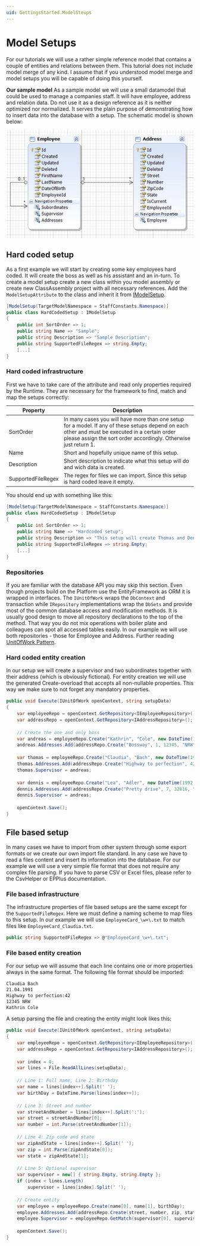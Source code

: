 ```yaml
---
uid: GettingsStarted.ModelSteups
---
```

# Model Setups

For our tutorials we will use a rather simple reference model that contains a couple of entities and relations between them. This tutorial does not include model merge of any kind. I assume that if you understood model merge and model setups you will be capable of doing this yourself.

**Our sample model**
As a sample model we will use a small datamodel that could be used to manage a companies staff. It will have employee, address and relation data. Do not use it as a design reference as it is neither optimized nor normalized. It serves the plain purpose of demonstrating how to insert data into the database with a setup. The schematic model is shown below:

![Staff-Model](images/StaffModel.png)

## Hard coded setup

As a first example we will start by creating some key employees hard coded. It will create the boss as well as his assistant and an in-turn. To create a model setup create a new class within you model assembly or create new ClassAssembly project with all necessary references. Add the `ModelSetupAttribute` to the class and inherit it from [IModelSetup](xref:Marvin.Model.IModelSetup).

````cs
[ModelSetup(TargetModelNamespace = StaffConstants.Namespace)]
public class HardCodedSetup : IModelSetup
{
    public int SortOrder => 1;
    public string Name => "Sample";
    public string Description => "Sample Description";
    public string SupportedFileRegex => string.Empty;
    [...]
}
````

### Hard coded infrastructure

First we have to take care of the attribute and read only properties required by the Runtime. They are necessary for the framework to find, match and map the setups correctly:

| Property | Description |
|----------|-------------|
| SortOrder | In many cases you will have more than one setup for a model. If any of these setups depend on each other and must be executed in a certain order please assign the sort order accordingly. Otherwise just return 1. |
| Name | Short and hopefully unique name of this setup. |
| Description | Short description to indicate what this setup will do and wich data is created. |
| SupportedFileRegex | The regex for files we can import. Since this setup is hard coded leave it empty. |

You should end up with something like this:

````cs
[ModelSetup(TargetModelNamespace = StaffConstants.Namespace)]
public class HardCodedSetup : IModelSetup
{
    public int SortOrder => 1;
    public string Name => "Hardcoded setup";
    public string Description => "This setup will create Thomas and Dennis";
    public string SupportedFileRegex => string.Empty;
    [...]
}
````

### Repositories

If you are familiar with the database API you may skip this section. Even though projects build on the Platform use the EntityFramework as ORM it is wrapped in interfaces. The `IUnitOfWork` wraps the `DbContext` and transaction while `IRepository` implementations wrap the `DbSets` and provide most of the common database access and modification methods. It is usually good design to move all repository declarations to the top of the method. That way you do not mix operations with boiler plate and colleagues can spot all accessed tables easily. In our example we will use both repositories - those for Employee and Address. Further reading [UnitOfWork Pattern](xref:Model.UnitOfWorkPattern).

### Hard coded entity creation

In our setup we will create a supervisor and two subordinates together with their address (which is obviously fictional). For entity creation we will use the generated Create-overload that accepts all non-nullable properties. This way we make sure to not forget any mandatory properties.

````cs
public void Execute(IUnitOfWork openContext, string setupData)
{
    var employeeRepo = openContext.GetRepository<IEmployeeRepository>();
    var addressRepo = openContext.GetRepository<IAddressRepository>();

    // Create the one and only boss
    var andreas = employeeRepo.Create("Kathrin", "Cole", new DateTime(1980, 7, 10));
    andreas.Addresses.Add(addressRepo.Create("Bossway", 1, 12345, "NRW"));

    var thomas = employeeRepo.Create("Claudia", "Bach", new DateTime(1991, 4, 21));
    thomas.Addresses.Add(addressRepo.Create("Highway to perfection", 42, 42007, "NRW"));
    thomas.Supervisor = andreas;

    var dennis = employeeRepo.Create("Lea", "Adler", new DateTime(1992, 02, 21));
    dennis.Addresses.Add(addressRepo.Create("Pretty drive", 7, 32816, "NRW");
    dennis.Supervisor = andreas;

    openContext.Save();
}
````

## File based setup

In many cases we have to import from other system through some export formats or we create our own import file standard. In any case we have to read a files content and insert its information into the database. For our example we will use a very simple file format that does not require any complex file parsing. If you have to parse CSV or Excel files, please refer to the CsvHelper or EPPlus documentation.

### File based infrastructure

The infrastructure properties of file based setups are the same except for the `SupportedFileRegex`. Here we must define a naming scheme to map files to this setup. In our example we will use `EmployeeCard_\w+\.txt` to match files like `EmployeeCard_Claudia.txt`.

````cs
public string SupportedFileRegex => @"EmployeeCard_\w+\.txt";
````

### File based entity creation

For our setup we will assume that each line contains one or more properties always in the same format. The following file format should be imported:

````text
Claudia Bach
21.04.1991
Highway to perfection:42
12345 NRW
Kathrin Cole
````

A setup parsing the file and creating the entity might look likes this:

````cs
public void Execute(IUnitOfWork openContext, string setupData)
{
    var employeeRepo = openContext.GetRepository<IEmployeeRepository>();
    var addressRepo = openContext.GetRepository<IAddressRepository>();

    var index = 0;
    var lines = File.ReadAllLines(setupData);

    // Line 1: Full name, Line 2: Birthday
    var name = lines[index++].Split(' ');
    var birthDay = DateTime.Parse(lines[index++]);

    // Line 3: Street and number
    var streetAndNumber = lines[index++].Split(':');
    var street = streetAndNumber[0];
    var number = int.Parse(streetAndNumber[1]);

    // Line 4: Zip code and state
    var zipAndState = lines[index++].Split(' ');
    var zip = int.Parse(zipAndState[0]);
    var state = zipAndState[1];

    // Line 5: Optional supervisor
    var supervisor = new[] { string.Empty, string.Empty };
    if (index < lines.Length)
        supervisor = lines[index].Split(' ');

    // Create entity
    var employee = employeeRepo.Create(name[0], name[1], birthDay);
    employee.Addresses.Add(addressRepo.Create(street, number, zip, state));
    employee.Supervisor = employeeRepo.GetMatch(supervisor[0], supervisor[1]);

    openContext.Save();
}
````